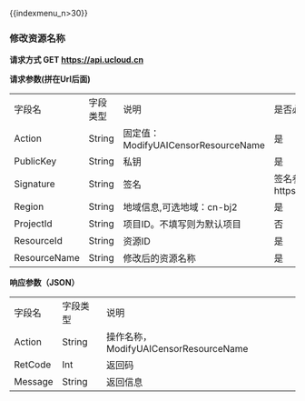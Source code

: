 {{indexmenu_n>30}}

### 修改资源名称

**请求方式 GET <https://api.ucloud.cn>**

**请求参数(拼在Url后面)**

|              |        |                                 |                                                  |
| ------------ | ------ | ------------------------------- | ------------------------------------------------ |
| 字段名          | 字段类型   | 说明                              | 是否必须                                             |
| Action       | String | 固定值：ModifyUAICensorResourceName | 是                                                |
| PublicKey    | String | 私钥                              | 是                                                |
| Signature    | String | 签名                              | 签名参照https://docs.ucloud.cn/api/summary/signature |
| Region       | String | 地域信息,可选地域：cn-bj2                | 是                                                |
| ProjectId    | String | 项目ID。不填写则为默认项目                  | 否                                                |
| ResourceId   | String | 资源ID                            | 是                                                |
| ResourceName | String | 修改后的资源名称                        | 是                                                |

**响应参数（JSON）**

|         |        |                                   |
| ------- | ------ | --------------------------------- |
| 字段名     | 字段类型   | 说明                                |
| Action  | String | 操作名称， ModifyUAICensorResourceName |
| RetCode | Int    | 返回码                               |
| Message | String | 返回信息                              |
